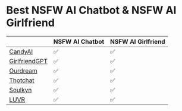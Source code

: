 # Best NSFW AI Chatbot & NSFW AI Girlfriend



|               | NSFW AI Chatbot | NSFW AI Girlfriend |
|---------------|-----------------|--------------------|
| [CandyAI](https://nsfwgen.xyz/candyai)       | ✅               | ✅                  |
| [GirlfriendGPT](https://nsfwgen.xyz/girlfriendgpt)  | ✅               | ✅                  |
| [Ourdream](https://nsfwgen.xyz/ourdream)       | ✅               | ✅                  |
| [Thotchat](https://nsfwgen.xyz/thotchat)       | ✅               | ✅                  |
| [Soulkyn](https://nsfwgen.xyz/soulkyn)        | ✅               | ✅                  |
| [LUVR](https://nsfwgen.xyz/luvr)           | ✅               | ✅                  |
